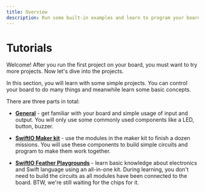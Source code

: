 ```yaml
---
title: Overview
description: Run some built-in examples and learn to program your board.
---
```


# Tutorials

Welcome! After you run the first project on your board, you must want to try more projects. Now let's dive into the projects. 

In this section, you will learn with some simple projects. You can control your board to do many things and meanwhile learn some basic concepts.


There are three parts in total:

- [**General**](./general/getting-started/blink.mdx) - get familiar with your board and simple usage of input and output. You will only use some commonly used components like a LED, button, buzzer. 

- [**SwiftIO Maker kit**](./swiftio-maker-kit/mission1.mdx) - use the modules in the maker kit to finish a dozen missions. You will use these components to build simple circuits and program to make them work together. 

- [**SwiftIO Feather Playgrounds**](./swiftio-circuit-playgrounds/modules/led.mdx) - learn basic knowledge about electronics and Swift language using an all-in-one kit. During learning, you don't need to build the circuits as all modules have been connected to the board. BTW, we're still waiting for the chips for it. 